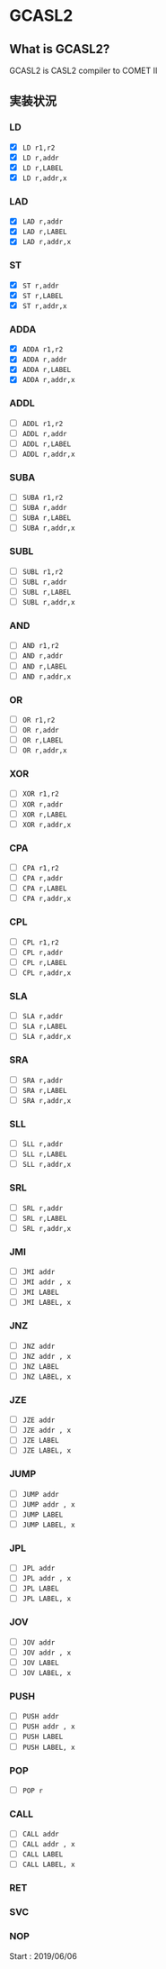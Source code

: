# GCASL2

## What is GCASL2?

GCASL2 is CASL2 compiler to COMET II

## 実装状況

### LD
- [x] `LD r1,r2`
- [x] `LD r,addr`
- [x] `LD r,LABEL`
- [x] `LD r,addr,x`

### LAD
- [x] `LAD r,addr`
- [x] `LAD r,LABEL`
- [x] `LAD r,addr,x`

 ### ST
- [x] `ST r,addr`
- [x] `ST r,LABEL`
- [x] `ST r,addr,x`

 ### ADDA
- [x] `ADDA r1,r2`
- [x] `ADDA r,addr`
- [x] `ADDA r,LABEL`
- [x] `ADDA r,addr,x`

 ### ADDL
- [ ] `ADDL r1,r2`
- [ ] `ADDL r,addr`
- [ ] `ADDL r,LABEL`
- [ ] `ADDL r,addr,x`

 ### SUBA
- [ ] `SUBA r1,r2`
- [ ] `SUBA r,addr`
- [ ] `SUBA r,LABEL`
- [ ] `SUBA r,addr,x`

 ### SUBL
- [ ] `SUBL r1,r2`
- [ ] `SUBL r,addr`
- [ ] `SUBL r,LABEL`
- [ ] `SUBL r,addr,x`

 ### AND
- [ ] `AND r1,r2`
- [ ] `AND r,addr`
- [ ] `AND r,LABEL`
- [ ] `AND r,addr,x`

 ### OR
- [ ] `OR r1,r2`
- [ ] `OR r,addr`
- [ ] `OR r,LABEL`
- [ ] `OR r,addr,x`

 ### XOR
- [ ] `XOR r1,r2`
- [ ] `XOR r,addr`
- [ ] `XOR r,LABEL`
- [ ] `XOR r,addr,x`

### CPA
- [ ] `CPA r1,r2`
- [ ] `CPA r,addr`
- [ ] `CPA r,LABEL`
- [ ] `CPA r,addr,x`

### CPL
- [ ] `CPL r1,r2`
- [ ] `CPL r,addr`
- [ ] `CPL r,LABEL`
- [ ] `CPL r,addr,x`

### SLA
- [ ] `SLA r,addr`
- [ ] `SLA r,LABEL`
- [ ] `SLA r,addr,x`

### SRA
- [ ] `SRA r,addr`
- [ ] `SRA r,LABEL`
- [ ] `SRA r,addr,x`

### SLL
- [ ] `SLL r,addr`
- [ ] `SLL r,LABEL`
- [ ] `SLL r,addr,x`

### SRL
- [ ] `SRL r,addr`
- [ ] `SRL r,LABEL`
- [ ] `SRL r,addr,x`

### JMI
- [ ] `JMI addr`
- [ ] `JMI addr , x`
- [ ] `JMI LABEL`
- [ ] `JMI LABEL, x`

### JNZ
- [ ] `JNZ addr`
- [ ] `JNZ addr , x`
- [ ] `JNZ LABEL`
- [ ] `JNZ LABEL, x`

### JZE
- [ ] `JZE addr`
- [ ] `JZE addr , x`
- [ ] `JZE LABEL`
- [ ] `JZE LABEL, x`

### JUMP
- [ ] `JUMP addr`
- [ ] `JUMP addr , x`
- [ ] `JUMP LABEL`
- [ ] `JUMP LABEL, x`

### JPL
- [ ] `JPL addr`
- [ ] `JPL addr , x`
- [ ] `JPL LABEL`
- [ ] `JPL LABEL, x`

### JOV
- [ ] `JOV addr`
- [ ] `JOV addr , x`
- [ ] `JOV LABEL`
- [ ] `JOV LABEL, x`

### PUSH
- [ ] `PUSH addr`
- [ ] `PUSH addr , x`
- [ ] `PUSH LABEL`
- [ ] `PUSH LABEL, x`

### POP
- [ ] `POP r`

### CALL
- [ ] `CALL addr`
- [ ] `CALL addr , x`
- [ ] `CALL LABEL`
- [ ] `CALL LABEL, x`

### RET
### SVC
### NOP

Start : 2019/06/06
